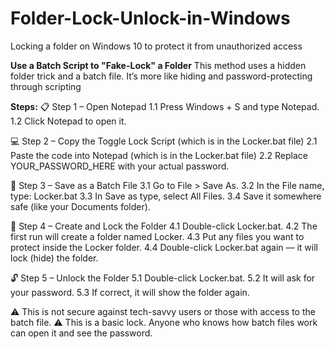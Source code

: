 # Folder-Lock-Unlock-in-Windows
Locking a folder on Windows 10 to protect it from unauthorized access

**Use a Batch Script to "Fake-Lock" a Folder**
This method uses a hidden folder trick and a batch file. It’s more like hiding and password-protecting through scripting

**Steps:**
📋 Step 1 – Open Notepad
1.1 Press Windows + S and type Notepad.
1.2 Click Notepad to open it.

💻 Step 2 – Copy the Toggle Lock Script (which is in the Locker.bat file)
2.1 Paste the code into Notepad (which is in the Locker.bat file)
2.2 Replace YOUR_PASSWORD_HERE with your actual password.

💾 Step 3 – Save as a Batch File
3.1 Go to File > Save As.
3.2 In the File name, type: Locker.bat
3.3 In Save as type, select All Files.
3.4 Save it somewhere safe (like your Documents folder).

📂 Step 4 – Create and Lock the Folder
4.1 Double-click Locker.bat.
4.2 The first run will create a folder named Locker.
4.3 Put any files you want to protect inside the Locker folder.
4.4 Double-click Locker.bat again — it will lock (hide) the folder.

🔓 Step 5 – Unlock the Folder
5.1 Double-click Locker.bat.
5.2 It will ask for your password.
5.3 If correct, it will show the folder again.

⚠️ This is not secure against tech-savvy users or those with access to the batch file.
⚠️ This is a basic lock. Anyone who knows how batch files work can open it and see the password.